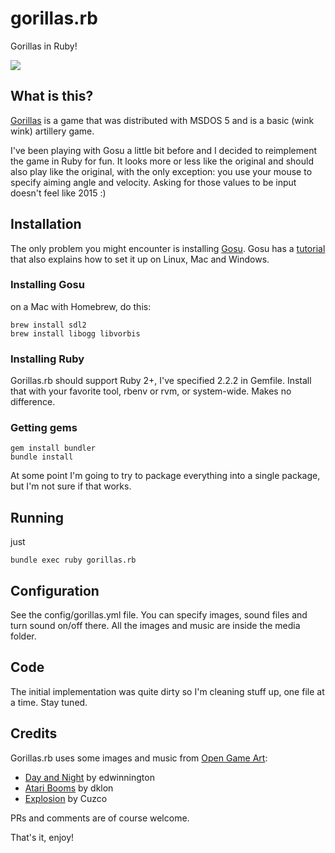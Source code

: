 # gorillas.rb
Gorillas in Ruby!

![](https://raw.github.com/yurivm/gorillas.rb/master/media/gorillas_screenshot.png)

## What is this?

[Gorillas](https://en.wikipedia.org/wiki/Gorillas_(video_game)) is a game that was distributed with MSDOS 5 and is a basic (wink wink) artillery game.

I've been playing with Gosu a little bit before and I decided to reimplement the game in Ruby for fun.
It looks more or less like the original and should also play like the original, with the only exception: you use your mouse to specify aiming angle and velocity. Asking for those values to be input doesn't feel like 2015 :)

## Installation

The only problem you might encounter is installing [Gosu](https://github.com/gosu/gosu). Gosu has a [tutorial](https://github.com/gosu/gosu/wiki/Ruby-Tutorial) that also explains how to set it up on Linux, Mac and Windows.

### Installing Gosu

on a Mac with Homebrew, do this:

```
brew install sdl2
brew install libogg libvorbis
```

### Installing Ruby

Gorillas.rb should support Ruby 2+, I've specified 2.2.2 in Gemfile. Install that with your favorite tool, rbenv or rvm, or system-wide. Makes no difference.

### Getting gems

```
gem install bundler
bundle install
```

At some point I'm going to try to package everything into a single package, but I'm not sure if that works.

## Running

just

```
bundle exec ruby gorillas.rb
```

## Configuration

See the config/gorillas.yml file. You can specify images, sound files and turn sound on/off there. All the images and music are inside the media folder.

## Code

The initial implementation was quite dirty so I'm cleaning stuff up, one file at a time. Stay tuned.

## Credits

Gorillas.rb uses some images and music from [Open Game Art](http://opengameart.org/):

- [Day and Night](http://opengameart.org/content/day-night-in-summerset) by edwinnington
- [Atari Booms](http://opengameart.org/content/atari-booms) by dklon
- [Explosion](http://opengameart.org/content/explosion) by Cuzco

PRs and comments are of course welcome.

That's it, enjoy!



